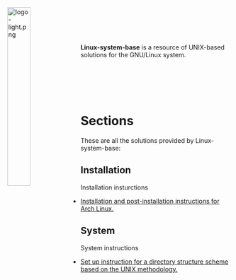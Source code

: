 
<img src='https://raw.githubusercontent.com/linux-shell-base/linux-shell-base/images/logo-light.png' width='32.2%' align='left' alt='logo-light.png'>
<br><br><br><br>

**Linux-system-base** is a resource of UNIX-based solutions for the GNU/Linux system.
<br><br><br><br><br><br>

# Sections

These are all the solutions provided by Linux-system-base:

## Installation

Installation insturctions

* [Installation and post-installation instructions for Arch Linux.](installation/arch-linux-install-guide.txt)

## System

System instructions

* [Set up instruction for a directory structure scheme based on the UNIX methodology.](system/directory-structure-scheme.txt)
